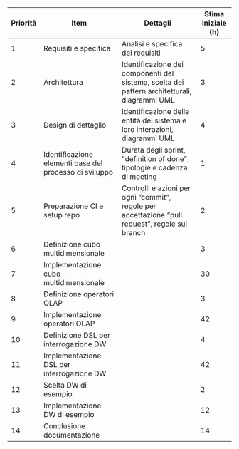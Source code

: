 | **Priorità** | **Item**                                               | **Dettagli**                                                                                    | **Stima iniziale (h)** |
|--------------|--------------------------------------------------------|-------------------------------------------------------------------------------------------------|------------------------|
| 1            | Requisiti e specifica                                  | Analisi e specifica dei requisiti                                                               | 5                      |
| 2            | Architettura                                           | Identificazione dei componenti del sistema, scelta dei pattern architetturali, diagrammi UML    | 3                      |
| 3            | Design di dettaglio                                    | Identificazione delle entità del sistema e loro interazioni, diagrammi UML                      | 4                      |
| 4            | Identificazione elementi base del processo di sviluppo | Durata degli sprint, "definition of done", tipologie e cadenza di meeting                       | 1                      |
| 5            | Preparazione CI e setup repo                           | Controlli e azioni per ogni “commit”, regole per accettazione “pull request”, regole sui branch | 2                      |
| 6            | Definizione cubo multidimensionale                     |                                                                                                 | 3                      |
| 7            | Implementazione cubo multidimensionale                 |                                                                                                 | 30                     |
| 8            | Definizione operatori OLAP                             |                                                                                                 | 3                      |
| 9            | Implementazione operatori OLAP                         |                                                                                                 | 42                     |
| 10           | Definizione DSL per interrogazione DW                  |                                                                                                 | 4                      |
| 11           | Implementazione DSL per interrogazione DW              |                                                                                                 | 42                     |
| 12           | Scelta DW di esempio                                   |                                                                                                 | 2                      |
| 13           | Implementazione DW di esempio                          |                                                                                                 | 12                     |
| 14           | Conclusione documentazione                             |                                                                                                 | 14                     |